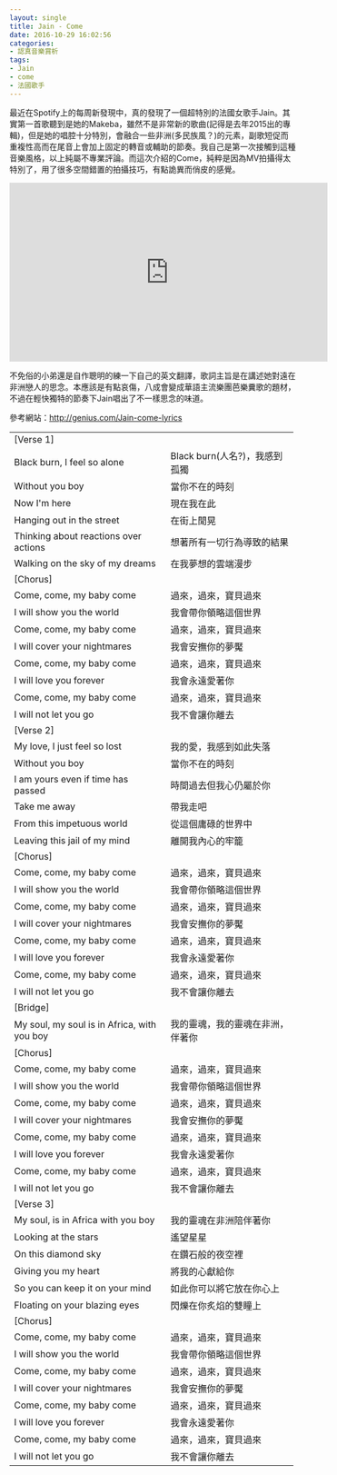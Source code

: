 ```yaml
---
layout: single
title: Jain - Come
date: 2016-10-29 16:02:56
categories:
- 認真音樂賞析
tags:
- Jain
- come
- 法國歌手
---
```


最近在Spotify上的每周新發現中，真的發現了一個超特別的法國女歌手Jain。其實第一首歌聽到是她的Makeba，雖然不是非常新的歌曲(記得是去年2015出的專輯)，但是她的唱腔十分特別，會融合一些非洲(多民族風？)的元素，副歌短促而重複性高而在尾音上會加上固定的轉音或輔助的節奏。我自己是第一次接觸到這種音樂風格，以上純屬不專業評論。而這次介紹的Come，純粹是因為MV拍攝得太特別了，用了很多空間錯置的拍攝技巧，有點詭異而俏皮的感覺。

<p style="text-align: center;"><iframe allowfullscreen="" class="" frameborder="0" height="315" src="https://www.youtube.com/embed/KDXOzr0GoA4?wmode=transparent" width="560"></iframe></p>

不免俗的小弟還是自作聰明的練一下自己的英文翻譯，歌詞主旨是在講述她對遠在非洲戀人的思念。本應該是有點哀傷，八成會變成華語主流樂團芭樂糞歌的題材，不過在輕快獨特的節奏下Jain唱出了不一樣思念的味道。

參考網站：<a href="http://genius.com/Jain-come-lyrics">http://genius.com/Jain-come-lyrics</a>

<table align="center" border="0" cellpadding="1" cellspacing="1" style="width:500px">
	<tbody>
		<tr>
			<td>[Verse 1]</td>
		</tr>
		<tr>
			<td>Black burn, I feel so alone</td>
			<td>Black burn(人名?)，我感到孤獨</td>
		</tr>
		<tr>
			<td>Without you boy</td>
			<td>當你不在的時刻</td>
		</tr>
		<tr>
			<td>Now I'm here</td>
			<td>現在我在此</td>
		</tr>
		<tr>
			<td>Hanging out in the street</td>
			<td>在街上閒晃</td>
		</tr>
		<tr>
			<td>Thinking about reactions over actions</td>
			<td>想著所有一切行為導致的結果</td>
		</tr>
		<tr>
			<td>Walking on the sky of my dreams</td>
			<td>在我夢想的雲端漫步</td>
		</tr>
		<tr>
		</tr>
		<tr>
			<td>[Chorus]</td>
		</tr>
		<tr>
			<td>Come, come, my baby come</td>
			<td>過來，過來，寶貝過來</td>
		</tr>
		<tr>
			<td>I will show you the world</td>
			<td>我會帶你領略這個世界</td>
		</tr>
		<tr>
			<td>Come, come, my baby come</td>
			<td>過來，過來，寶貝過來</td>
		</tr>
		<tr>
			<td>I will cover your nightmares</td>
			<td>我會安撫你的夢魘</td>
		</tr>
		<tr>
			<td>Come, come, my baby come</td>
			<td>過來，過來，寶貝過來</td>
		</tr>
		<tr>
			<td>I will love you forever</td>
			<td>我會永遠愛著你</td>
		</tr>
		<tr>
			<td>Come, come, my baby come</td>
			<td>過來，過來，寶貝過來</td>
		</tr>
		<tr>
			<td>I will not let you go</td>
			<td>我不會讓你離去</td>
		</tr>
		<tr>
			<td>[Verse 2]</td>
		</tr>
		<tr>
			<td>My love, I just feel so lost</td>
			<td>我的愛，我感到如此失落</td>
		</tr>
		<tr>
			<td>Without you boy</td>
			<td>當你不在的時刻</td>
		</tr>
		<tr>
			<td>I am yours even if time has passed</td>
			<td>時間過去但我心仍屬於你</td>
		</tr>
		<tr>
			<td>Take me away</td>
			<td>帶我走吧</td>
		</tr>
		<tr>
			<td>From this impetuous world</td>
			<td>從這個庸碌的世界中</td>
		</tr>
		<tr>
			<td>Leaving this jail of my mind</td>
			<td>離開我內心的牢籠</td>
		</tr>
		<tr>
		</tr>
		<tr>
			<td>[Chorus]</td>
		</tr>
		<tr>
			<td>Come, come, my baby come</td>
			<td>過來，過來，寶貝過來</td>
		</tr>
		<tr>
			<td>I will show you the world</td>
			<td>我會帶你領略這個世界</td>
		</tr>
		<tr>
			<td>Come, come, my baby come</td>
			<td>過來，過來，寶貝過來</td>
		</tr>
		<tr>
			<td>I will cover your nightmares</td>
			<td>我會安撫你的夢魘</td>
		</tr>
		<tr>
			<td>Come, come, my baby come</td>
			<td>過來，過來，寶貝過來</td>
		</tr>
		<tr>
			<td>I will love you forever</td>
			<td>我會永遠愛著你</td>
		</tr>
		<tr>
			<td>Come, come, my baby come</td>
			<td>過來，過來，寶貝過來</td>
		</tr>
		<tr>
			<td>I will not let you go</td>
			<td>我不會讓你離去</td>
		</tr>
		<tr>
		</tr>
		<tr>
			<td>[Bridge]</td>
		</tr>
		<tr>
			<td>My soul, my soul is in Africa, with you boy</td>
			<td>我的靈魂，我的靈魂在非洲，伴著你</td>
		</tr>
		<tr>
		</tr>
		<tr>
			<td>[Chorus]</td>
		</tr>
		<tr>
			<td>Come, come, my baby come</td>
			<td>過來，過來，寶貝過來</td>
		</tr>
		<tr>
			<td>I will show you the world</td>
			<td>我會帶你領略這個世界</td>
		</tr>
		<tr>
			<td>Come, come, my baby come</td>
			<td>過來，過來，寶貝過來</td>
		</tr>
		<tr>
			<td>I will cover your nightmares</td>
			<td>我會安撫你的夢魘</td>
		</tr>
		<tr>
			<td>Come, come, my baby come</td>
			<td>過來，過來，寶貝過來</td>
		</tr>
		<tr>
			<td>I will love you forever</td>
			<td>我會永遠愛著你</td>
		</tr>
		<tr>
			<td>Come, come, my baby come</td>
			<td>過來，過來，寶貝過來</td>
		</tr>
		<tr>
			<td>I will not let you go</td>
			<td>我不會讓你離去</td>
		</tr>
		<tr>
		</tr>
		<tr>
			<td>[Verse 3]</td>
		</tr>
		<tr>
			<td>My soul, is in Africa with you boy</td>
			<td>我的靈魂在非洲陪伴著你</td>
		</tr>
		<tr>
			<td>Looking at the stars</td>
			<td>遙望星星</td>
		</tr>
		<tr>
			<td>On this diamond sky</td>
			<td>在鑽石般的夜空裡</td>
		</tr>
		<tr>
			<td>Giving you my heart</td>
			<td>將我的心獻給你</td>
		</tr>
		<tr>
			<td>So you can keep it on your mind</td>
			<td>如此你可以將它放在你心上</td>
		</tr>
		<tr>
			<td>Floating on your blazing eyes</td>
			<td>閃爍在你炙焰的雙瞳上</td>
		</tr>
		<tr>
		</tr>
		<tr>
			<td>[Chorus]</td>
		</tr>
		<tr>
			<td>Come, come, my baby come</td>
			<td>過來，過來，寶貝過來</td>
		</tr>
		<tr>
			<td>I will show you the world</td>
			<td>我會帶你領略這個世界</td>
		</tr>
		<tr>
			<td>Come, come, my baby come</td>
			<td>過來，過來，寶貝過來</td>
		</tr>
		<tr>
			<td>I will cover your nightmares</td>
			<td>我會安撫你的夢魘</td>
		</tr>
		<tr>
			<td>Come, come, my baby come</td>
			<td>過來，過來，寶貝過來</td>
		</tr>
		<tr>
			<td>I will love you forever</td>
			<td>我會永遠愛著你</td>
		</tr>
		<tr>
			<td>Come, come, my baby come</td>
			<td>過來，過來，寶貝過來</td>
		</tr>
		<tr>
			<td>I will not let you go</td>
			<td>我不會讓你離去</td>
		</tr>
	</tbody>
</table>


